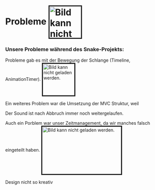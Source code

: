 <h1>Probleme
<img src="https://cdn-icons-png.flaticon.com/512/150/150409.png" height="100" width="100" alt="Bild kann nicht geladen werden." border="3" align="center"></h1>

<h3> Unsere Probleme während des Snake-Projekts:</h3>




<p> Probleme gab es mit der Bewegung der Schlange (Timeline, AnimationTimer).   <img src="https://rembound.com/files/creating-a-snake-game-tutorial-with-html5/snake.png" height="100" width="100" alt="Bild kann nicht geladen werden." border="3" align="center">
</p> 
<p> Ein weiteres Problem war die Umsetzung der MVC Struktur, weil </P>
<p> Der Sound ist nach Abbruch immer noch weitergelaufen.</p> 
<p> Auch ein Porblem war unser Zeitmanagement, da wir manches falsch eingeteilt haben.    <img src="https://banner2.cleanpng.com/20180615/sfi/kisspng-symbol-logo-computer-icons-time-cargo-hook-5b235691dd7733.5545516115290425779071.jpg" height="150" width="250" alt="Bild kann nicht geladen werden." border="3" align="center"></p> 
<p> Design nicht so kreativ </p> 


